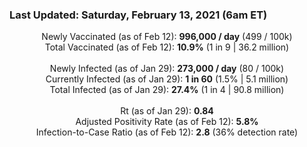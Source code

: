 ### Last Updated: Saturday, February 13, 2021 (6am ET)
<p align="center">
Newly Vaccinated (as of Feb 12): <b>996,000 / day</b>
(499 / 100k)<br>
Total Vaccinated (as of Feb 12): <b>10.9%</b>
(1 in 9 | 36.2 million)<br>
<br>
Newly Infected (as of Jan 29): <b>273,000 / day</b> 
(80 / 100k)<br>
Currently Infected (as of Jan 29): <b>1 in 60</b>
(1.5% | 5.1 million)<br>
Total Infected (as of Jan 29): <b>27.4%</b>
(1 in 4 | 90.8 million)<br>
<br>
Rt (as of Jan 29): <b>0.84</b><br>
Adjusted Positivity Rate (as of Feb 12): <b>5.8%</b><br>
Infection-to-Case Ratio (as of Feb 12): <b>2.8</b> (36% detection rate)</p>